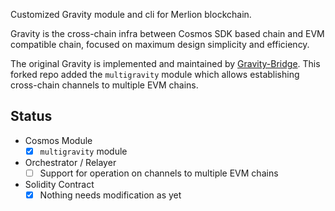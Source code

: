 Customized Gravity module and cli for Merlion blockchain.

Gravity is the cross-chain infra between Cosmos SDK based chain and EVM compatible chain, focused on maximum design
simplicity and efficiency.

The original Gravity is implemented and maintained by [Gravity-Bridge](https://github.com/Gravity-Bridge/Gravity-Bridge).
This forked repo added the `multigravity` module which allows establishing cross-chain channels to multiple EVM chains.

## Status

- Cosmos Module
  - [x] `multigravity` module
- Orchestrator / Relayer
  - [ ] Support for operation on channels to multiple EVM chains
- Solidity Contract
  - [x] Nothing needs modification as yet
